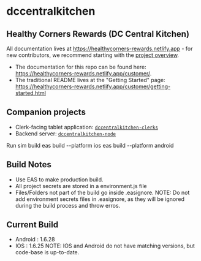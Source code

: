 # dccentralkitchen

## Healthy Corners Rewards (DC Central Kitchen)

All documentation lives at <https://healthycorners-rewards.netlify.app> - for new contributors, we recommend starting with the [project overview](https://healthycorners-rewards.netlify.app/shared/overview.html).

- The documentation for this repo can be found here: <https://healthycorners-rewards.netlify.app/customer/>.
- The traditional README lives at the "Getting Started" page: <https://healthycorners-rewards.netlify.app/customer/getting-started.html>

## Companion projects

- Clerk-facing tablet application: [`dccentralkitchen-clerks`](https://github.com/calblueprint/dccentralkitchen-clerks)
- Backend server: [`dccentralkitchen-node`](https://github.com/calblueprint/dccentralkitchen-node)

Run sim build
eas build --platform ios
eas build --platform android

## Build Notes

- Use EAS to make production build.
- All project secrets are stored in a environment.js file
- Files/Folders not part of the build go inside .easignore. NOTE: Do not add environment secrets files in .easignore, as they will be ignored during the build process and throw erros.


## Current Build
- Android : 1.6.28
- IOS : 1.6.25
NOTE: IOS and Android do not have matching versions, but code-base is up-to-date.

